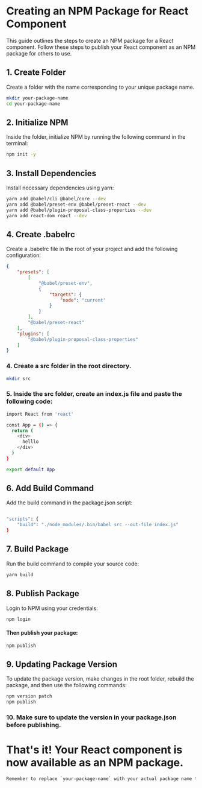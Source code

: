 # Creating an NPM Package for React Component

This guide outlines the steps to create an NPM package for a React component. Follow these steps to publish your React component as an NPM package for others to use.

## 1. Create Folder

Create a folder with the name corresponding to your unique package name.

```bash
mkdir your-package-name
cd your-package-name
```
## 2. Initialize NPM
Inside the folder, initialize NPM by running the following command in the terminal:

```bash 
npm init -y

```
## 3. Install Dependencies
Install necessary dependencies using yarn:

```bash
yarn add @babel/cli @babel/core --dev
yarn add @babel/preset-env @babel/preset-react --dev
yarn add @babel/plugin-proposal-class-properties --dev
yarn add react-dom react --dev

```

## 4. Create .babelrc
Create a .babelrc file in the root of your project and add the following configuration:

```json 
{
    "presets": [
        [
            "@babel/preset-env",
            {
                "targets": {
                    "node": "current"
                }
            }
        ],
        "@babel/preset-react"
    ],
    "plugins": [
        "@babel/plugin-proposal-class-properties"
    ]
}

```

### 4. Create a src folder in the root directory.

```bash
mkdir src
```
### 5. Inside the src folder, create an index.js file and paste the following code:
```bash
import React from 'react'

const App = () => {
  return (
    <div>
      helllo
    </div>
  )
}

export default App
```

## 6. Add Build Command
Add the build command in the package.json script:

```bash

"scripts": {
    "build": "./node_modules/.bin/babel src --out-file index.js"
}

```



## 7. Build Package
Run the build command to compile your source code:

```bash 
yarn build
```

## 8. Publish Package
Login to NPM using your credentials:

```bash
npm login
```

#### Then publish your package:


```bash 
npm publish

```

## 9. Updating Package Version
To update the package version, make changes in the root folder, rebuild the package, and then use the following commands:

```bash 
npm version patch
npm publish

```

### 10. Make sure to update the version in your package.json before publishing.

# That's it! Your React component is now available as an NPM package.


```bash 
Remember to replace `your-package-name` with your actual package name throughout the instructions.

```
